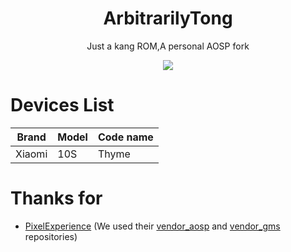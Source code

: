 <div align="center">
<h1>ArbitrarilyTong</h1>

Just a kang ROM,A personal AOSP fork

![](https://github.com/ArbitrarilyTong/.github/raw/main/ArbitrarilyTong-logov2-orange-fixed-512.png)
</div>

# Devices List

| Brand  | Model | Code name |
| ------ | ----- | --------- |
| Xiaomi | 10S   | Thyme     |

# Thanks for
- [PixelExperience][pe] (We used their [vendor_aosp][vendor_aosp] and [vendor_gms][vendor_gms] repositories)

[pe]: https://github.com/PixelExperience
[vendor_aosp]: https://github.com/PixelExperience/vendor_aosp
[vendor_gms]: https://gitlab.pixelexperience.org/android/vendor_gms
